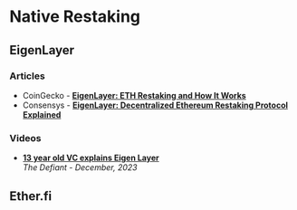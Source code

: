 # Native Restaking 

## EigenLayer

### Articles

- CoinGecko - [**EigenLayer: ETH Restaking and How It Works**](https://www.coingecko.com/learn/eigenlayer-restaking-ethereum)
- Consensys - [**EigenLayer: Decentralized Ethereum Restaking Protocol Explained**](https://consensys.io/blog/eigenlayer-a-restaking-primitive)

### Videos
- [**13 year old VC explains Eigen Layer**](https://www.youtube.com/watch?v=fJ2HTxHfc_Q)
  <br/>_The Defiant - December, 2023_

## Ether.fi
